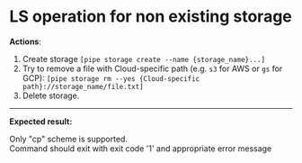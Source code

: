 # LS operation for non existing storage

**Actions**:
1.  Create storage `[pipe storage create --name {storage_name}...]`
2.	Try to remove a file with Cloud-specific path (e.g. `s3` for AWS or `gs` for GCP): `[pipe storage rm --yes {Cloud-specific path}://storage_name/file.txt]`
3.  Delete storage.

***
**Expected result:**

Only "cp" scheme is supported.  
Command should exit with exit code '1' and appropriate error message